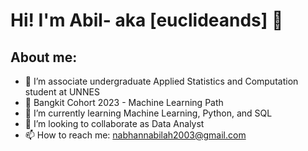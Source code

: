 # Hi! I'm Abil- aka [euclideands] 👋
## About me:
- 🔭 I’m associate undergraduate Applied Statistics and Computation student at UNNES
- 📖 Bangkit Cohort 2023 - Machine Learning Path
- 🌱 I’m currently learning Machine Learning, Python, and SQL
- 👯 I’m looking to collaborate as Data Analyst
- 📫 How to reach me: nabhannabilah2003@gmail.com


